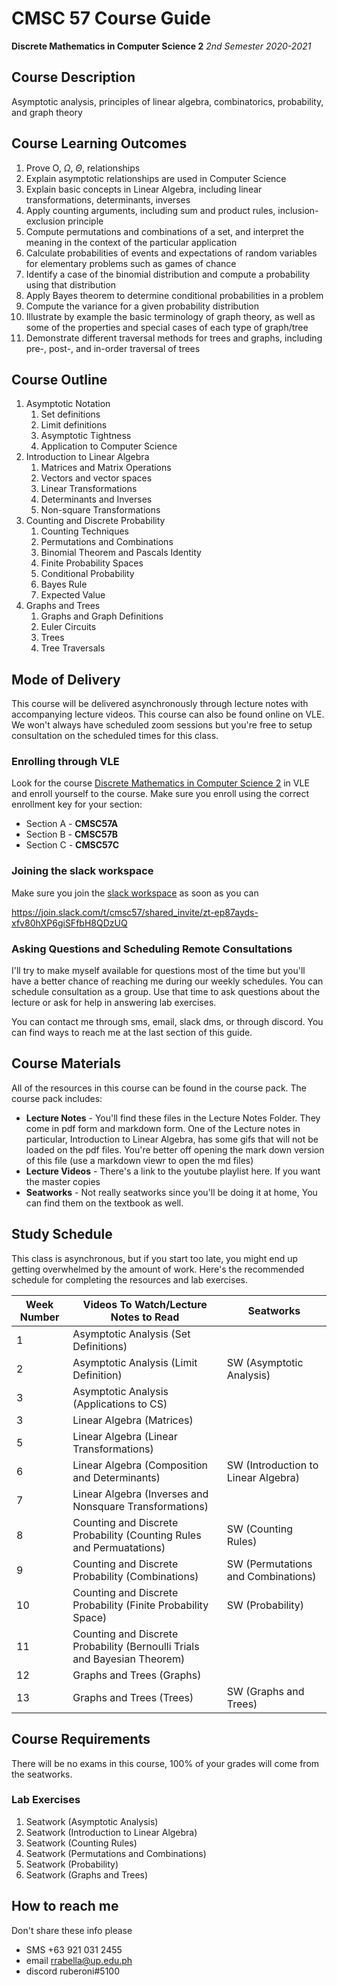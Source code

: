 # CMSC 57 Course Guide

**Discrete Mathematics in Computer Science 2** *2nd Semester 2020-2021*

## Course Description

Asymptotic analysis, principles of linear algebra, combinatorics, probability, and graph theory

## Course Learning Outcomes

1. Prove O, $\Omega$, $\Theta$, relationships
2. Explain asymptotic relationships are used in Computer Science
3. Explain basic concepts in Linear Algebra, including linear transformations, determinants, inverses
4. Apply counting arguments, including sum and product rules, inclusion-exclusion principle
5. Compute permutations and combinations of a set, and interpret the meaning in the context of the particular application
6. Calculate probabilities of events and expectations of random variables for elementary problems such as games of chance
7. Identify a case of the binomial distribution and compute a probability using that distribution
8. Apply Bayes theorem to determine conditional probabilities in a problem
9. Compute the variance for a given probability distribution
10. Illustrate by example the basic terminology of graph theory, as well as some of the properties and special cases of each type of graph/tree
11. Demonstrate different traversal methods for trees and graphs, including pre-, post-, and in-order traversal of trees

## Course Outline

1. Asymptotic Notation
   1. Set definitions
   2. Limit definitions
   3. Asymptotic Tightness
   4. Application to Computer Science
2. Introduction to Linear Algebra
   1. Matrices and Matrix Operations
   2. Vectors and vector spaces
   3. Linear Transformations
   4. Determinants and Inverses
   5. Non-square Transformations
3. Counting and Discrete Probability
   1. Counting Techniques
   2. Permutations and Combinations
   3. Binomial Theorem and Pascals Identity
   4. Finite Probability Spaces
   5. Conditional Probability
   6. Bayes Rule
   7. Expected Value
4. Graphs and Trees
   1. Graphs and Graph Definitions
   2. Euler Circuits
   3. Trees
   4. Tree Traversals

## Mode of Delivery

This course will be delivered asynchronously through lecture notes with accompanying lecture videos. This course can also be found online on VLE. We won't always have scheduled zoom sessions but you're free to setup consultation on the scheduled times for this class.

### Enrolling through VLE

Look for the course [Discrete Mathematics in Computer Science 2](https://vle.upcebu.edu.ph/course/view.php?id=160) in VLE and enroll yourself to the course. Make sure you enroll using the correct enrollment key for your section:

- Section A - **CMSC57A**
- Section B - **CMSC57B**
- Section C - **CMSC57C**

### Joining  the slack workspace

Make sure you join the [slack workspace](https://join.slack.com/t/cmsc57/shared_invite/zt-ep87ayds-xfv80hXP6giSFfbH8QDzUQ) as soon as you can

https://join.slack.com/t/cmsc57/shared_invite/zt-ep87ayds-xfv80hXP6giSFfbH8QDzUQ

### Asking Questions and Scheduling Remote Consultations

I'll try to make myself available for questions most of the time but you'll have a better chance of reaching me during our weekly schedules. You can schedule consultation as a group. Use that time to ask questions about the lecture or ask for help in answering lab exercises.

You can contact me through sms, email, slack dms, or through discord. You can find ways to reach me at the last section of this guide.

## Course Materials

All of the resources in this course can be found in the course pack. The course pack includes:

- **Lecture Notes** - You'll find these files in the Lecture Notes Folder. They come in pdf form and markdown form. One of the Lecture notes in particular, Introduction to Linear Algebra, has some gifs that will not be loaded on the pdf files. You're better off opening the mark down version of this file (use a markdown viewr to open the md files)
- **Lecture Videos** - There's a link to the youtube playlist here. If you want the master copies 
- **Seatworks** - Not really seatworks since you'll be doing it at home, You can find them on the textbook as well.

## Study Schedule

This class is asynchronous, but if you start too late, you might end up getting overwhelmed by the amount of work. Here's the recommended schedule for completing the resources and lab exercises.

| Week Number | Videos To Watch/Lecture Notes to Read                        | Seatworks                           |
| ----------- | ------------------------------------------------------------ | ----------------------------------- |
| 1           | Asymptotic Analysis (Set Definitions)                        |                                     |
| 2           | Asymptotic Analysis (Limit Definition)                       | SW (Asymptotic Analysis)            |
| 3           | Asymptotic Analysis (Applications to CS)                     |                                     |
| 3           | Linear Algebra (Matrices)                                    |                                     |
| 5           | Linear Algebra (Linear Transformations)                      |                                     |
| 6           | Linear Algebra (Composition and Determinants)                | SW (Introduction to Linear Algebra) |
| 7           | Linear Algebra (Inverses and Nonsquare Transformations)      |                                     |
| 8           | Counting and Discrete Probability (Counting Rules and Permuatations) | SW (Counting Rules)                 |
| 9           | Counting and Discrete Probability (Combinations)             | SW (Permutations and Combinations)  |
| 10          | Counting and Discrete Probability (Finite Probability Space) | SW (Probability)                    |
| 11          | Counting and Discrete Probability (Bernoulli Trials and Bayesian Theorem) |                                     |
| 12          | Graphs and Trees (Graphs)                                    |                                     |
| 13          | Graphs and Trees (Trees)                                     | SW (Graphs and Trees)               |

## Course Requirements

There will be no exams in this course, 100% of your grades will come from the seatworks. 

### Lab Exercises

1. Seatwork (Asymptotic Analysis)
2. Seatwork (Introduction to Linear Algebra)
3. Seatwork (Counting Rules)
4. Seatwork (Permutations and Combinations)
5. Seatwork (Probability)
6. Seatwork (Graphs and Trees)

## How to reach me

Don't share these info please

- SMS +63 921 031 2455
- email rrabella@up.edu.ph
- discord ruberoni#5100